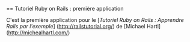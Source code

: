 == Tutoriel Ruby on Rails : première application



C'est la première application pour le
[*Tutoriel Ruby on Rails : Apprendre Rails par l'exemple*]
(http://railstutorial.org/) de [Michael Hartl] (http://michealhartl.com/)
